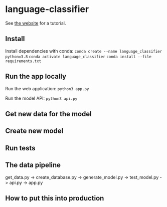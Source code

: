 # language-classifier

See [the website](https://camtsmith.com/articles/2017-10/naive-bayes-text-classification) for a tutorial.

## Install

Install dependencies with conda:
`conda create --name language_classifier python=3.8`
`conda activate language_classifier`
`conda install --file requirements.txt`


## Run the app locally

Run the web application:
`python3 app.py`

Run the model API:
`python3 api.py`


## Get new data for the model


## Create new model


## Run tests


## The data pipeline

get_data.py -> create_database.py -> generate_model.py -> test_model.py -> api.py -> app.py

## How to put this into production

